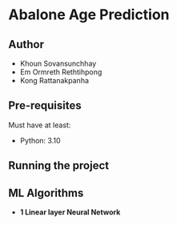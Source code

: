 # Abalone Age Prediction

## Author

* Khoun Sovansunchhay
* Em Ormreth Rethtihpong
* Kong Rattanakpanha

## Pre-requisites

Must have at least:

* Python: 3.10

## Running the project

## ML Algorithms

* **1 Linear layer Neural Network**